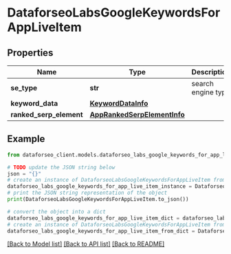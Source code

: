 # DataforseoLabsGoogleKeywordsForAppLiveItem


## Properties

Name | Type | Description | Notes
------------ | ------------- | ------------- | -------------
**se_type** | **str** | search engine type | [optional] 
**keyword_data** | [**KeywordDataInfo**](KeywordDataInfo.md) |  | [optional] 
**ranked_serp_element** | [**AppRankedSerpElementInfo**](AppRankedSerpElementInfo.md) |  | [optional] 

## Example

```python
from dataforseo_client.models.dataforseo_labs_google_keywords_for_app_live_item import DataforseoLabsGoogleKeywordsForAppLiveItem

# TODO update the JSON string below
json = "{}"
# create an instance of DataforseoLabsGoogleKeywordsForAppLiveItem from a JSON string
dataforseo_labs_google_keywords_for_app_live_item_instance = DataforseoLabsGoogleKeywordsForAppLiveItem.from_json(json)
# print the JSON string representation of the object
print(DataforseoLabsGoogleKeywordsForAppLiveItem.to_json())

# convert the object into a dict
dataforseo_labs_google_keywords_for_app_live_item_dict = dataforseo_labs_google_keywords_for_app_live_item_instance.to_dict()
# create an instance of DataforseoLabsGoogleKeywordsForAppLiveItem from a dict
dataforseo_labs_google_keywords_for_app_live_item_from_dict = DataforseoLabsGoogleKeywordsForAppLiveItem.from_dict(dataforseo_labs_google_keywords_for_app_live_item_dict)
```
[[Back to Model list]](../README.md#documentation-for-models) [[Back to API list]](../README.md#documentation-for-api-endpoints) [[Back to README]](../README.md)



